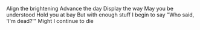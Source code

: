 Align the brightening
Advance the day
Display the way
May you be understood
Hold you at bay
But with enough stuff
I begin to say
"Who said, 'I'm dead?'"
Might I continue to die